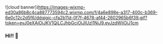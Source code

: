 ![cloud banner](https://images-wixmp-ed30a86b8c4ca887773594c2.wixmp.com/f/4a6e898e-a317-400c-b369-6e0c12c2d5f6/ddqjgjc-cfa2b11d-0f7f-4678-af44-2602965b6f39.gif?token=eyJ0eXAiOiJKV1QiLCJhbGciOiJIUzI1NiJ9.eyJzdWIiOiJ1cm



### Hi!! 👋

<!--
**CharleneTran0718/CharleneTran0718** is a ✨ _special_ ✨ repository because its `README.md` (this file) appears on your GitHub profile.

Here are some ideas to get you started:

- 🔭 I’m currently working on ...
- 🌱 I’m currently learning ...
- 👯 I’m looking to collaborate on ...
- 🤔 I’m looking for help with ...
- 💬 Ask me about ...
- 📫 How to reach me: ...
- 😄 Pronouns: ...
- ⚡ Fun fact: ...
-->
